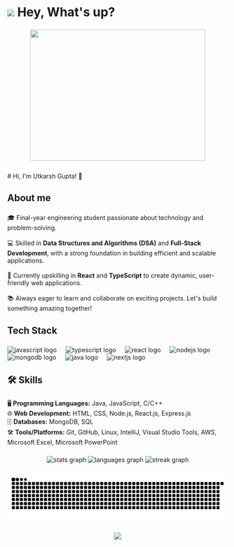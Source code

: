 <h1 align="left"><img src="https://media.giphy.com/media/hvRJCLFzcasrR4ia7z/giphy.gif" width="30px"> Hey, What's up?</h1>

###

<div align="center">
  <img src="https://media.giphy.com/media/qgQUggAC3Pfv687qPC/giphy.gif" width="400" height="300"/>
</div>

###

<p align="left"># Hi, I'm Utkarsh Gupta! 👋</p>

###

<h2 align="left">About me</h2>

###

<p align="left">🎓 Final-year engineering student passionate about technology and problem-solving.<br><br>💻 Skilled in <strong>Data Structures and Algorithms (DSA)</strong> and <strong>Full-Stack Development</strong>, with a strong foundation in building efficient and scalable applications.<br><br>🚀 Currently upskilling in <strong>React</strong> and <strong>TypeScript</strong> to create dynamic, user-friendly web applications.<br><br>📚 Always eager to learn and collaborate on exciting projects. Let's build something amazing together!</p>

###

<h2 align="left">Tech Stack</h2>

###

<div align="left">
  <img src="https://cdn.jsdelivr.net/gh/devicons/devicon/icons/javascript/javascript-original.svg" height="40" alt="javascript logo"  />
  <img width="12" />
  <img src="https://cdn.jsdelivr.net/gh/devicons/devicon/icons/typescript/typescript-original.svg" height="40" alt="typescript logo"  />
  <img width="12" />
  <img src="https://cdn.jsdelivr.net/gh/devicons/devicon/icons/react/react-original.svg" height="40" alt="react logo"  />
  <img width="12" />
  <img src="https://cdn.jsdelivr.net/gh/devicons/devicon/icons/nodejs/nodejs-original.svg" height="40" alt="nodejs logo"  />
  <img width="12" />
  <img src="https://cdn.jsdelivr.net/gh/devicons/devicon/icons/mongodb/mongodb-original.svg" height="40" alt="mongodb logo"  />
  <img width="12" />
  <img src="https://cdn.jsdelivr.net/gh/devicons/devicon/icons/java/java-original.svg" height="40" alt="java logo"  />
  <img width="12" />
  <img src="https://cdn.jsdelivr.net/gh/devicons/devicon/icons/nextjs/nextjs-original.svg" height="40" alt="nextjs logo"  />
</div>

###

<h2 align="left">🛠️ Skills</h2>

###

<p align="left">
🖥️ <strong>Programming Languages:</strong> Java, JavaScript, C/C++<br>
🌐 <strong>Web Development:</strong> HTML, CSS, Node.js, React.js, Express.js<br>
🗄️ <strong>Databases:</strong> MongoDB, SQL<br>
🛠️ <strong>Tools/Platforms:</strong> Git, GitHub, Linux, IntelliJ, Visual Studio Tools, AWS, Microsoft Excel, Microsoft PowerPoint
</p>

###

<div align="center">
  <img src="https://github-readme-stats.vercel.app/api?username=utkarsh240&hide_title=false&hide_rank=false&show_icons=true&include_all_commits=true&count_private=true&theme=dracula&locale=en&hide_border=true" height="150" alt="stats graph"  />
  <img src="https://github-readme-stats.vercel.app/api/top-langs?username=utkarsh240&locale=en&hide_title=false&layout=compact&card_width=320&langs_count=5&theme=dracula&hide_border=true" height="150" alt="languages graph"  />
  <img src="https://streak-stats.demolab.com?user=utkarsh240&theme=dark&hide_border=true" height="150" alt="streak graph"  />
</div>

###

<picture>
  <source media="(prefers-color-scheme: dark)" srcset="https://raw.githubusercontent.com/utkarsh240/utkarsh240/output/github-snake-dark.svg" />
  <source media="(prefers-color-scheme: light)" srcset="https://raw.githubusercontent.com/utkarsh240/utkarsh240/output/github-snake.svg" />
  <img alt="github-snake" src="https://raw.githubusercontent.com/utkarsh240/utkarsh240/output/github-snake.svg" />
</picture>

###

<div align="center">
  <img src="https://profile-counter.glitch.me/utkarsh240/count.svg?"  />
</div>
